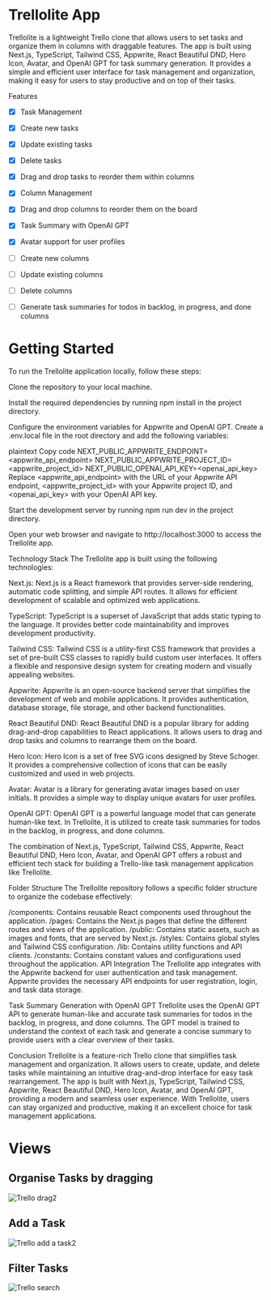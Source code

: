 # Trellolite App
Trellolite is a lightweight Trello clone that allows users to set tasks and organize them in columns with draggable features. The app is built using Next.js, TypeScript, Tailwind CSS, Appwrite, React Beautiful DND, Hero Icon, Avatar, and OpenAI GPT for task summary generation. It provides a simple and efficient user interface for task management and organization, making it easy for users to stay productive and on top of their tasks.

Features

- [x] Task Management
- [x] Create new tasks
- [x] Update existing tasks
- [x] Delete tasks
- [x] Drag and drop tasks to reorder them within columns
- [x] Column Management
- [x] Drag and drop columns to reorder them on the board
- [x] Task Summary with OpenAI GPT
- [x] Avatar support for user profiles
- [ ] Create new columns
- [ ] Update existing columns
- [ ] Delete columns
- [ ] Generate task summaries for todos in backlog, in progress, and done columns


 # Getting Started
 
To run the Trellolite application locally, follow these steps:

Clone the repository to your local machine.

Install the required dependencies by running npm install in the project directory.

Configure the environment variables for Appwrite and OpenAI GPT. Create a .env.local file in the root directory and add the following variables:

plaintext
Copy code
NEXT_PUBLIC_APPWRITE_ENDPOINT=<appwrite_api_endpoint>
NEXT_PUBLIC_APPWRITE_PROJECT_ID=<appwrite_project_id>
NEXT_PUBLIC_OPENAI_API_KEY=<openai_api_key>
Replace <appwrite_api_endpoint> with the URL of your Appwrite API endpoint, <appwrite_project_id> with your Appwrite project ID, and <openai_api_key> with your OpenAI API key.

Start the development server by running npm run dev in the project directory.

Open your web browser and navigate to http://localhost:3000 to access the Trellolite app.

Technology Stack
The Trellolite app is built using the following technologies:

Next.js: Next.js is a React framework that provides server-side rendering, automatic code splitting, and simple API routes. It allows for efficient development of scalable and optimized web applications.

TypeScript: TypeScript is a superset of JavaScript that adds static typing to the language. It provides better code maintainability and improves development productivity.

Tailwind CSS: Tailwind CSS is a utility-first CSS framework that provides a set of pre-built CSS classes to rapidly build custom user interfaces. It offers a flexible and responsive design system for creating modern and visually appealing websites.

Appwrite: Appwrite is an open-source backend server that simplifies the development of web and mobile applications. It provides authentication, database storage, file storage, and other backend functionalities.

React Beautiful DND: React Beautiful DND is a popular library for adding drag-and-drop capabilities to React applications. It allows users to drag and drop tasks and columns to rearrange them on the board.

Hero Icon: Hero Icon is a set of free SVG icons designed by Steve Schoger. It provides a comprehensive collection of icons that can be easily customized and used in web projects.

Avatar: Avatar is a library for generating avatar images based on user initials. It provides a simple way to display unique avatars for user profiles.

OpenAI GPT: OpenAI GPT is a powerful language model that can generate human-like text. In Trellolite, it is utilized to create task summaries for todos in the backlog, in progress, and done columns.

The combination of Next.js, TypeScript, Tailwind CSS, Appwrite, React Beautiful DND, Hero Icon, Avatar, and OpenAI GPT offers a robust and efficient tech stack for building a Trello-like task management application like Trellolite.

Folder Structure
The Trellolite repository follows a specific folder structure to organize the codebase effectively:

/components: Contains reusable React components used throughout the application.
/pages: Contains the Next.js pages that define the different routes and views of the application.
/public: Contains static assets, such as images and fonts, that are served by Next.js.
/styles: Contains global styles and Tailwind CSS configuration.
/lib: Contains utility functions and API clients.
/constants: Contains constant values and configurations used throughout the application.
API Integration
The Trellolite app integrates with the Appwrite backend for user authentication and task management. Appwrite provides the necessary API endpoints for user registration, login, and task data storage.

Task Summary Generation with OpenAI GPT
Trellolite uses the OpenAI GPT API to generate human-like and accurate task summaries for todos in the backlog, in progress, and done columns. The GPT model is trained to understand the context of each task and generate a concise summary to provide users with a clear overview of their tasks.

Conclusion
Trellolite is a feature-rich Trello clone that simplifies task management and organization. It allows users to create, update, and delete tasks while maintaining an intuitive drag-and-drop interface for easy task rearrangement. The app is built with Next.js, TypeScript, Tailwind CSS, Appwrite, React Beautiful DND, Hero Icon, Avatar, and OpenAI GPT, providing a modern and seamless user experience. With Trellolite, users can stay organized and productive, making it an excellent choice for task management applications.







# Views





## Organise Tasks by dragging

![Trello drag2](https://github.com/Remi-dee/trellolite/assets/96704300/a21c5fdf-f00d-4fe3-b169-133f6a3108b6)


## Add a Task
![Trello add a task2](https://github.com/Remi-dee/trellolite/assets/96704300/1799c579-fae7-4110-85ec-8e4152b26637)


## Filter Tasks
![Trello search](https://github.com/Remi-dee/trellolite/assets/96704300/07777b72-eadb-4035-9786-c2988e763571)
